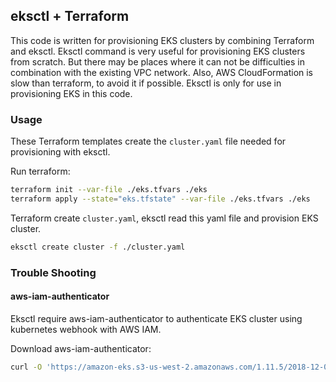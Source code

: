 ## eksctl + Terraform

This code is written for provisioning EKS clusters by combining Terraform and eksctl.
Eksctl command is very useful for provisioning EKS clusters from scratch.
But there may be places where it can not be difficulties in combination with the existing VPC network.
Also, AWS CloudFormation is slow than terraform, to avoid it if possible.
Eksctl is only for use in provisioning EKS in this code.

### Usage
These Terraform templates create the `cluster.yaml` file needed for provisioning with eksctl.

Run terraform:

```sh
terraform init --var-file ./eks.tfvars ./eks
terraform apply --state="eks.tfstate" --var-file ./eks.tfvars ./eks
```

Terraform create `cluster.yaml`, eksctl read this yaml file and provision EKS cluster.

```sh
eksctl create cluster -f ./cluster.yaml
```

### Trouble Shooting
#### aws-iam-authenticator
Eksctl require aws-iam-authenticator to authenticate EKS cluster using kubernetes webhook with AWS IAM.

Download aws-iam-authenticator:
```sh
curl -O 'https://amazon-eks.s3-us-west-2.amazonaws.com/1.11.5/2018-12-06/bin/linux/amd64/aws-iam-authenticator'
```
